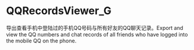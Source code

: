 # QQRecordsViewer_G
导出查看手机中登陆过的手机QQ号码与所有好友的QQ聊天记录。Export and view the QQ numbers and chat records of all friends who have logged into the mobile QQ on the phone.
